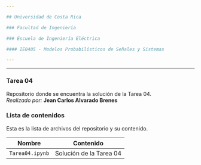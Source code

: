 ```yaml
---

## Universidad de Costa Rica

### Facultad de Ingeniería

### Escuela de Ingeniería Eléctrica

#### IE0405 - Modelos Probabilísticos de Señales y Sistemas

---
```

---

### Tarea 04
Repositorio donde se encuentra la solución de la Tarea 04.\
*Realizado por:* **Jean Carlos Alvarado Brenes**

### Lista de contenidos
Esta es la lista de archivos del repositorio y su contenido.

| Nombre | Contenido |
| ------ | ---- |
| `Tarea04.ipynb`  | Solución de la Tarea 04   |

